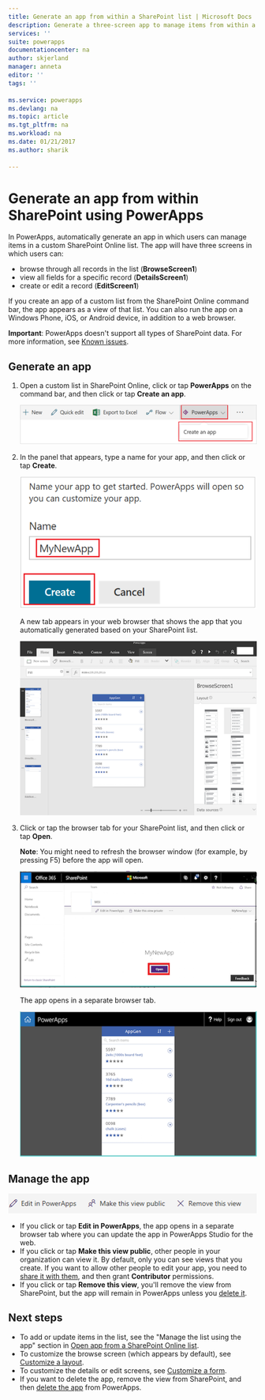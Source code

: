 ```yaml
---
title: Generate an app from within a SharePoint list | Microsoft Docs
description: Generate a three-screen app to manage items from within a SharePoint list, whether the site is on-premises or in the cloud.
services: ''
suite: powerapps
documentationcenter: na
author: skjerland
manager: anneta
editor: ''
tags: ''

ms.service: powerapps
ms.devlang: na
ms.topic: article
ms.tgt_pltfrm: na
ms.workload: na
ms.date: 01/21/2017
ms.author: sharik

---
```

# Generate an app from within SharePoint using PowerApps



In PowerApps, automatically generate an app in which users can manage items in a custom SharePoint Online list. The app will have three screens in which users can:

* browse through all records in the list (**BrowseScreen1**)
* view all fields for a specific record (**DetailsScreen1**)
* create or edit a record (**EditScreen1**)

If you create an app of a custom list from the SharePoint Online command bar, the app appears as a view of that list. You can also run the app on a Windows Phone, iOS, or Android device, in addition to a web browser.

**Important**: PowerApps doesn't support all types of SharePoint data. For more information, see [Known issues](connections/connection-sharepoint-online.md#known-issues).

## Generate an app
1. Open a custom list in SharePoint Online, click or tap **PowerApps** on the command bar, and then click or tap **Create an app**.
   
    ![](./media/generate-app-from-sharepoint-list-interface/generate-new-app.png)
2. In the panel that appears, type a name for your app, and then click or tap **Create**.
   
    ![](./media/generate-app-from-sharepoint-list-interface/enter-app-name.png)
   
    A new tab appears in your web browser that shows the app that you automatically generated based on your SharePoint list.
   
    ![](./media/generate-app-from-sharepoint-list-interface/powerapp-studio-for-web.png)  
3. Click or tap the browser tab for your SharePoint list, and then click or tap **Open**.
   
    **Note**: You might need to refresh the browser window (for example, by pressing F5) before the app will open.
   
    ![](./media/generate-app-from-sharepoint-list-interface/open-app-in-browser.png)
   
    The app opens in a separate browser tab.
   
    ![](./media/generate-app-from-sharepoint-list-interface/open-app.png)

## Manage the app
![](./media/generate-app-from-sharepoint-list-interface/command-bar.png)

* If you click or tap **Edit in PowerApps**, the app opens in a separate browser tab where you can update the app in PowerApps Studio for the web.
* If you click or tap **Make this view public**, other people in your organization can view it. By default, only you can see views that you create. If you want to allow other people to edit your app, you need to [share it with them](share-app.md), and then grant **Contributor** permissions.
* If you click or tap **Remove this view**, you'll remove the view from SharePoint, but the app will remain in PowerApps unless you [delete it](delete-app.md).

## Next steps
* To add or update items in the list, see the "Manage the list using the app" section in [Open app from a SharePoint Online list](open-app-embedded-in-sharepoint.md).
* To customize the browse screen (which appears by default), see [Customize a layout](customize-layout-sharepoint.md).
* To customize the details or edit screens, see [Customize a form](customize-forms-sharepoint.md).
* If you want to delete the app, remove the view from SharePoint, and then [delete the app](delete-app.md) from PowerApps.

